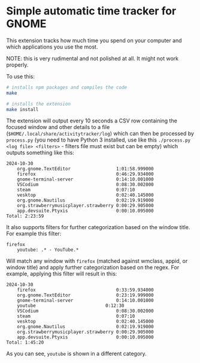 # Simple automatic time tracker for GNOME

This extension tracks how much time you spend on your computer and which applications you use the most.

NOTE: this is very rudimental and not polished at all. It might not work properly.

To use this:

```bash
# installs npm packages and compiles the code
make

# installs the extension
make install
```

The extension will output every 10 seconds a CSV row containing the focused window and other details to a file (`$HOME/.local/share/activitytracker/log`) which can then be processed by `process.py` (you need to have Python 3 installed, use like this `./process.py <log file> <filters>` - filters file must exist but can be empty) which outputs something like this:

```
2024-10-30
	org.gnome.TextEditor                 1:01:58.999000
	firefox                              0:46:29.934000
	gnome-terminal-server                0:14:10.001000
	VSCodium                             0:08:30.002000
	steam                                0:07:10
	vesktop                              0:02:40.145000
	org.gnome.Nautilus                   0:02:19.919000
	org.strawberrymusicplayer.strawberry 0:00:29.905000
	app.devsuite.Ptyxis                  0:00:10.095000
Total: 2:23:59
```

It also supports filters for further categorization based on the window title. For example this filter:

```
firefox
	youtube: .* - YouTube.*
```

Will match any window with `firefox` (matched against wmclass, appid, or window title) and apply further categorization based on the regex. For example, applying this filter will result in this:

```
2024-10-30
	firefox                              0:33:59.934000
	org.gnome.TextEditor                 0:23:19.999000
	gnome-terminal-server                0:14:10.001000
	youtube                 	     0:12:30
	VSCodium                             0:08:30.002000
	steam                                0:07:10
	vesktop                              0:02:40.145000
	org.gnome.Nautilus                   0:02:19.919000
	org.strawberrymusicplayer.strawberry 0:00:29.905000
	app.devsuite.Ptyxis                  0:00:10.095000
Total: 1:45:20
```

As you can see, `youtube` is shown in a different category.
